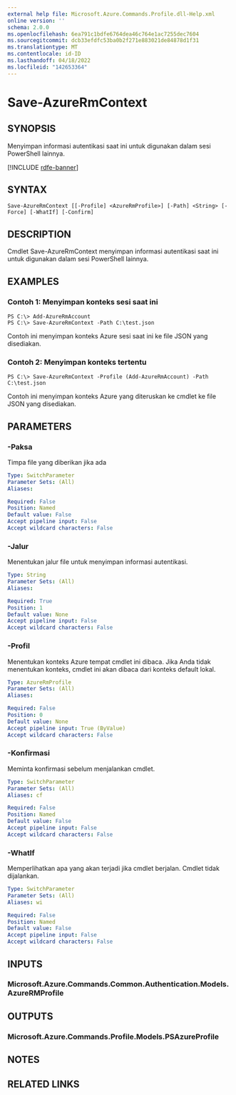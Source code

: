 ```yaml
---
external help file: Microsoft.Azure.Commands.Profile.dll-Help.xml
online version: ''
schema: 2.0.0
ms.openlocfilehash: 6ea791c1bdfe6764dea46c764e1ac7255dec7604
ms.sourcegitcommit: dcb33efdfc53ba0b2f271e883021de84878d1f31
ms.translationtype: MT
ms.contentlocale: id-ID
ms.lasthandoff: 04/18/2022
ms.locfileid: "142653364"
---
```

# Save-AzureRmContext

## SYNOPSIS
Menyimpan informasi autentikasi saat ini untuk digunakan dalam sesi PowerShell lainnya.

[!INCLUDE [rdfe-banner](../../includes/rdfe-banner.md)]

## SYNTAX

```
Save-AzureRmContext [[-Profile] <AzureRmProfile>] [-Path] <String> [-Force] [-WhatIf] [-Confirm]
```

## DESCRIPTION
Cmdlet Save-AzureRmContext menyimpan informasi autentikasi saat ini untuk digunakan dalam sesi PowerShell lainnya.

## EXAMPLES

### Contoh 1: Menyimpan konteks sesi saat ini
```
PS C:\> Add-AzureRmAccount
PS C:\> Save-AzureRmContext -Path C:\test.json
```

Contoh ini menyimpan konteks Azure sesi saat ini ke file JSON yang disediakan.

### Contoh 2: Menyimpan konteks tertentu
```
PS C:\> Save-AzureRmContext -Profile (Add-AzureRmAccount) -Path C:\test.json
```

Contoh ini menyimpan konteks Azure yang diteruskan ke cmdlet ke file JSON yang disediakan.

## PARAMETERS

### -Paksa
Timpa file yang diberikan jika ada

```yaml
Type: SwitchParameter
Parameter Sets: (All)
Aliases: 

Required: False
Position: Named
Default value: False
Accept pipeline input: False
Accept wildcard characters: False
```

### -Jalur
Menentukan jalur file untuk menyimpan informasi autentikasi.

```yaml
Type: String
Parameter Sets: (All)
Aliases: 

Required: True
Position: 1
Default value: None
Accept pipeline input: False
Accept wildcard characters: False
```

### -Profil
Menentukan konteks Azure tempat cmdlet ini dibaca.
Jika Anda tidak menentukan konteks, cmdlet ini akan dibaca dari konteks default lokal.

```yaml
Type: AzureRmProfile
Parameter Sets: (All)
Aliases: 

Required: False
Position: 0
Default value: None
Accept pipeline input: True (ByValue)
Accept wildcard characters: False
```

### -Konfirmasi
Meminta konfirmasi sebelum menjalankan cmdlet.

```yaml
Type: SwitchParameter
Parameter Sets: (All)
Aliases: cf

Required: False
Position: Named
Default value: False
Accept pipeline input: False
Accept wildcard characters: False
```

### -WhatIf
Memperlihatkan apa yang akan terjadi jika cmdlet berjalan.
Cmdlet tidak dijalankan.

```yaml
Type: SwitchParameter
Parameter Sets: (All)
Aliases: wi

Required: False
Position: Named
Default value: False
Accept pipeline input: False
Accept wildcard characters: False
```

## INPUTS

### Microsoft.Azure.Commands.Common.Authentication.Models.AzureRMProfile

## OUTPUTS

### Microsoft.Azure.Commands.Profile.Models.PSAzureProfile

## NOTES

## RELATED LINKS

